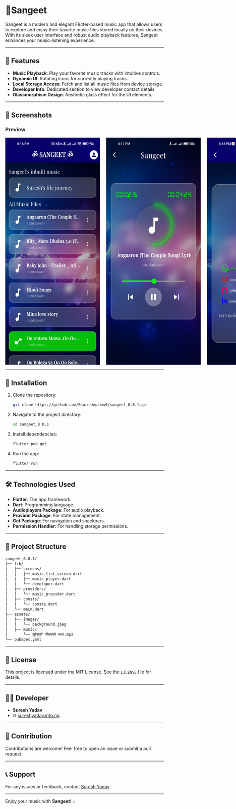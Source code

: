 # 🎵Sangeet

Sangeet is a modern and elegant Flutter-based music app that allows users to explore and enjoy their favorite music files stored locally on their devices. With its sleek user interface and robust audio playback features, Sangeet enhances your music-listening experience.

---

## 🌟 Features

- **Music Playback**: Play your favorite music tracks with intuitive controls.
- **Dynamic UI**: Rotating icons for currently playing tracks.
- **Local Storage Access**: Fetch and list all music files from device storage.
- **Developer Info**: Dedicated section to view developer contact details.
- **Glassmorphism Design**: Aesthetic glass effect for the UI elements.

---

## 📱 Screenshots

### Preview

<center>
<div style="display:flex;gap:20px;">
<img src="./assets/images/img1.jpg" height = "720px" width="300px">
<img src="./assets/images/img2.jpg" height = "720px" width="300px">
<img src="./assets/images/img3.jpg" height = "720px" width="300px">
</div>

</center>

---

## 🚀 Installation

1. Clone the repository:

   ```bash
   git clone https://github.com/0sureshyadav0/sangeet_0.0.1.git
   ```

2. Navigate to the project directory:

   ```bash
   cd sangeet_0.0.1
   ```

3. Install dependencies:

   ```bash
   flutter pub get
   ```

4. Run the app:
   ```bash
   flutter run
   ```

---

## 🛠️ Technologies Used

- **Flutter**: The app framework.
- **Dart**: Programming language.
- **Audioplayers Package**: For audio playback.
- **Provider Package**: For state management.
- **Get Package**: For navigation and snackbars.
- **Permission Handler**: For handling storage permissions.

---

## 📂 Project Structure

```plaintext
sangeet_0.0.1/
├── lib/
│   ├── screens/
│   │   ├── music_list_screen.dart
│   │   ├── music_player.dart
│   │   └── developer.dart
│   ├── providers/
│   │   └── music_provider.dart
│   ├── consts/
│   │   └── consts.dart
│   └── main.dart
├── assets/
│   ├── images/
│   │   └── background.jpeg
│   ├── music/
│       └── सुरेशको जीवनको कथा.mp3
└── pubspec.yaml
```

---

## 📄 License

This project is licensed under the MIT License. See the `LICENSE` file for details.

---

## 🧑‍💻 Developer

- **Suresh Yadav**
- 🌐 [sureshyadav.info.np](http://sureshyadav.info.np)

---

## 🙌 Contribution

Contributions are welcome! Feel free to open an issue or submit a pull request.

---

## 📞 Support

For any issues or feedback, contact [Suresh Yadav](mailto:sureshyadav.info.np@gmail.com).

---

Enjoy your music with **Sangeet**! 🎶
